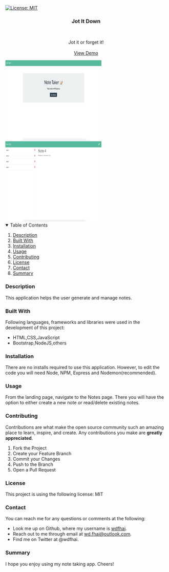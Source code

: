 [![License: MIT](https://img.shields.io/badge/License-MIT-yellow.svg)](https://opensource.org/licenses/MIT)

<div align="center">
    <h3 align="center">Jot It Down</h3>
    <br />
    <p align="center">
    Jot it or forget it!
    <br />
    <br />
    <a href="https://jot-it-down-by-wdfhai.herokuapp.com/">View Demo</a>
    </p>
</div>

<img src="./images/preview.png" alt="project preview img" style="height: 250px; width: 300px;">
<br />
<img src="./images/preview2.png" alt="project preview img" style="height: 250px; width: 300px;">

<details open="open">
    <summary>Table of Contents</summary>
    <ol>
        <li><a href="#about-the-project">Description</a></li>
        <li><a href="#built-with">Built With</a></li></li>
        <li><a href="#installation">Installation</a></li>
        <li><a href="#usage">Usage</a></li>
        <li><a href="#contributing">Contributing</a></li>
        <li><a href="#license">License</a></li>
        <li><a href="#contact">Contact</a></li>
        <li><a href="#summary">Summary</a></li>
    </ol>
</details>

### Description

This application helps the user generate and manage notes.

### Built With

Following languages, frameworks and libraries were used in the development of this project:

- HTML,CSS,JavaScript
- Bootstrap,NodeJS,others

### Installation

There are no installs required to use this application. However, to edit the code you will need Node, NPM, Express and Nodemon(recommended).

### Usage

From the landing page, navigate to the Notes page. There you will have the option to either create a new note or read/delete existing notes.

### Contributing

Contributions are what make the open source community such an amazing place to learn, inspire, and create. Any contributions you make are **greatly appreciated**.

1. Fork the Project
2. Create your Feature Branch
3. Commit your Changes
4. Push to the Branch
5. Open a Pull Request

### License

This project is using the following license: MIT

### Contact

You can reach me for any questions or comments at the following:

- Look me up on Github, where my username is <span><a href="https://github.com/wdfhai">wdfhai</a></span>.
- Reach out to me through email at wd.fhai@outlook.com.
- Find me on Twitter at @wdfhai.

### Summary

I hope you enjoy using my note taking app. Cheers!
